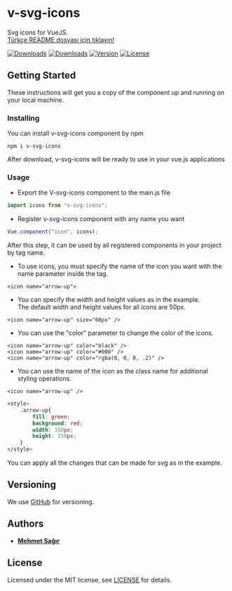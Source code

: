 # v-svg-icons

Svg icons for VueJS. <br>
[Türkçe README dosyası için tıklayın!](https://github.com/mehmetsagir/v-svg-icons/blob/master/trREADME.md)

<p>
  <a href="https://www.npmjs.com/package/v-svg-icons"><img src="https://img.shields.io/npm/dt/v-svg-icons.svg" alt="Downloads"></a>
  <a href="https://www.npmjs.com/package/v-svg-icons"><img src="https://img.shields.io/npm/dm/v-svg-icons.svg?sanitize=true" alt="Downloads"></a>
  <a href="https://www.npmjs.com/package/v-svg-icons"><img src="https://img.shields.io/npm/v/v-svg-icons.svg?sanitize=true" alt="Version"></a>
  <a href="https://www.npmjs.com/package/v-svg-icons"><img src="https://img.shields.io/npm/l/v-svg-icons.svg?sanitize=true" alt="License"></a>
</p>

## Getting Started

These instructions will get you a copy of the component up and running on your local machine.

### Installing

You can install v-svg-icons component by npm

```
npm i v-svg-icons
```

After download, v-svg-icons will be ready to use in your vue.js applications

### Usage

- Export the V-svg-icons component to the main.js file

```js
import icons from "v-svg-icons";
```

- Register v-svg-icons component with any name you want

```js
Vue.component("icon", icons);
```

After this step, it can be used by all registered components in your project by tag name.

- To use icons, you must specify the name of the icon you want with the name parameter inside the <icon name = "" /> tag.

```vue
<icon name="arrow-up">
```

- You can specify the width and height values as in the example.
  <br>
  The default width and height values for all icons are 50px.

```vue
<icon name="arrow-up" size="60px" />
```

- You can use the "color" parameter to change the color of the icons.

```vue
<icon name="arrow-up" color="black" />
<icon name="arrow-up" color="#000" />
<icon name="arrow-up" color="rgba(0, 0, 0, .2)" />
```

- You can use the name of the icon as the class name for additional styling operations.

```vue
<icon name="arrow-up" />
```

```css
<style>
    .arrow-up{
        fill: green;
        background: red;
        width: 150px;
        height: 150px;
    }
</style>
```

You can apply all the changes that can be made for svg as in the example.

## Versioning

We use [GitHub](https://github.com/mehmetsagir/v-svg-icons) for versioning.

## Authors

- **[Mehmet Sağır](https://github.com/mehmetsagir)**

## License

Licensed under the MIT license, see [LICENSE](https://github.com/mehmetsagir/v-svg-icons/blob/master/LICENSE) for details.

